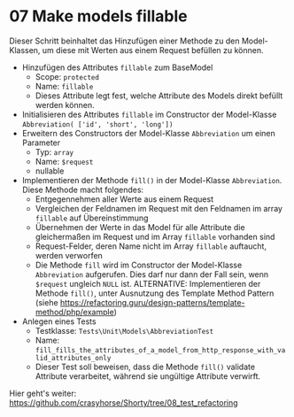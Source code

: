 # 07 Make models fillable

Dieser Schritt beinhaltet das Hinzufügen einer Methode zu den Model-Klassen, um diese mit Werten aus einem Request befüllen zu können.

* Hinzufügen des Attributes `fillable` zum BaseModel
  * Scope: `protected`
  * Name: `fillable`
  * Dieses Attribute legt fest, welche Attribute des Models direkt befüllt werden können.
* Initialisieren des Attributes `fillable` im Constructor der Model-Klasse `Abbreviation( ['id', 'short', 'long'])`
* Erweitern des Constructors der Model-Klasse `Abbreviation` um einen Parameter
  * Typ: `array`
  * Name: `$request`
  * nullable
* Implementieren der Methode `fill()` in der Model-Klasse `Abbreviation`. Diese Methode macht folgendes:
  * Entgegennehmen aller Werte aus einem Request
  * Vergleichen der Feldnamen im Request mit den Feldnamen im array `fillable` auf Übereinstimmung
  * Übernehmen der Werte in das Model für alle Attribute die gleichermaßen im Request und im Array `fillable` vorhanden sind
  * Request-Felder, deren Name nicht im Array `fillable` auftaucht, werden verworfen
  * Die Methode `fill` wird im Constructor der Model-Klasse `Abbreviation` aufgerufen. Dies darf nur dann der Fall sein, wenn `$request` ungleich `NULL` ist.
 ALTERNATIVE: Implementieren der Methode `fill()`, unter Ausnutzung des Template Method Pattern (siehe https://refactoring.guru/design-patterns/template-method/php/example)
* Anlegen eines Tests
  * Testklasse: `Tests\Unit\Models\AbbreviationTest`
  * Name: `fill_fills_the_attributes_of_a_model_from_http_response_with_valid_attributes_only`
  * Dieser Test soll beweisen, dass die Methode `fill()` validate Attribute  verarbeitet, während sie ungültige Attribute verwirft.

Hier geht's weiter: https://github.com/crasyhorse/Shorty/tree/08_test_refactoring
